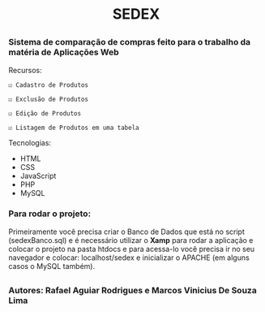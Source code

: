 ## <h1 align="center">SEDEX</p>

### Sistema de comparação de compras feito para o trabalho da matéria de Aplicações Web

Recursos:

    ☑️ Cadastro de Produtos
  
    ☑️ Exclusão de Produtos

    ☑️ Edição de Produtos

    ☑️ Listagem de Produtos em uma tabela

Tecnologias:
- HTML
- CSS
- JavaScript
- PHP
- MySQL

### Para rodar o projeto:
Primeiramente você precisa criar o Banco de Dados que está no script (sedexBanco.sql) e é necessário utilizar o **Xamp** para rodar a aplicação e colocar o projeto na pasta htdocs e para acessa-lo você precisa ir no seu navegador e colocar:
localhost/sedex e inicializar o APACHE (em alguns casos o MySQL também).

##
### Autores: Rafael Aguiar Rodrigues e Marcos Vinicius De Souza Lima

